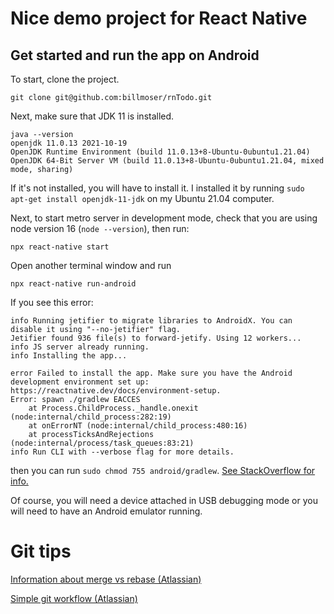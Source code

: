 # Nice demo project for React Native

## Get started and run the app on Android

To start, clone the project.

```
git clone git@github.com:billmoser/rnTodo.git
```

Next, make sure that JDK 11 is installed.

```
java --version
openjdk 11.0.13 2021-10-19
OpenJDK Runtime Environment (build 11.0.13+8-Ubuntu-0ubuntu1.21.04)
OpenJDK 64-Bit Server VM (build 11.0.13+8-Ubuntu-0ubuntu1.21.04, mixed mode, sharing)
```

If it's not installed, you will have to install it. I installed it by running `sudo apt-get install openjdk-11-jdk` on my Ubuntu 21.04 computer.

Next, to start metro server in development mode, check that you are using node version 16 (`node --version`), then run:

```
npx react-native start
```

Open another terminal window and run

```
npx react-native run-android
```

If you see this error:

```
info Running jetifier to migrate libraries to AndroidX. You can disable it using "--no-jetifier" flag.
Jetifier found 936 file(s) to forward-jetify. Using 12 workers...
info JS server already running.
info Installing the app...

error Failed to install the app. Make sure you have the Android development environment set up: https://reactnative.dev/docs/environment-setup.
Error: spawn ./gradlew EACCES
    at Process.ChildProcess._handle.onexit (node:internal/child_process:282:19)
    at onErrorNT (node:internal/child_process:480:16)
    at processTicksAndRejections (node:internal/process/task_queues:83:21)
info Run CLI with --verbose flag for more details.
```

then you can run `sudo chmod 755 android/gradlew`. [See StackOverflow for info.](https://stackoverflow.com/questions/54541734/spawnsync-gradlew-eacces-error-when-running-react-native-project-on-emulator-u)

Of course, you will need a device attached in USB debugging mode or you will need to have an Android emulator running.

# Git tips

[Information about merge vs rebase (Atlassian)](https://www.atlassian.com/git/tutorials/merging-vs-rebasing)

[Simple git workflow (Atlassian)](https://www.atlassian.com/git/articles/simple-git-workflow-is-simple)